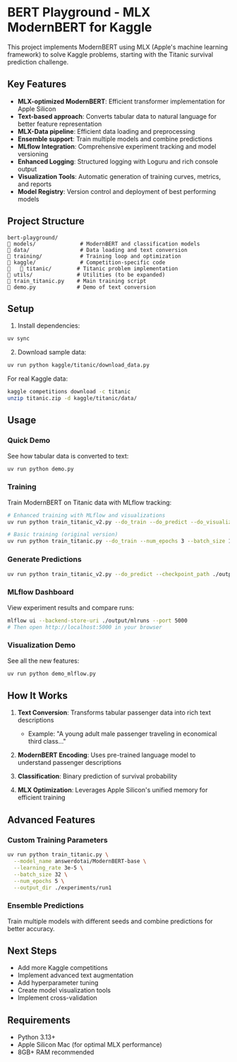 # BERT Playground - MLX ModernBERT for Kaggle

This project implements ModernBERT using MLX (Apple's machine learning framework) to solve Kaggle problems, starting with the Titanic survival prediction challenge.

## Key Features

- **MLX-optimized ModernBERT**: Efficient transformer implementation for Apple Silicon
- **Text-based approach**: Converts tabular data to natural language for better feature representation
- **MLX-Data pipeline**: Efficient data loading and preprocessing
- **Ensemble support**: Train multiple models and combine predictions
- **MLflow Integration**: Comprehensive experiment tracking and model versioning
- **Enhanced Logging**: Structured logging with Loguru and rich console output
- **Visualization Tools**: Automatic generation of training curves, metrics, and reports
- **Model Registry**: Version control and deployment of best performing models

## Project Structure

```
bert-playground/
   models/              # ModernBERT and classification models
   data/                # Data loading and text conversion
   training/            # Training loop and optimization
   kaggle/              # Competition-specific code
      titanic/        # Titanic problem implementation
   utils/              # Utilities (to be expanded)
   train_titanic.py    # Main training script
   demo.py             # Demo of text conversion
```

## Setup

1. Install dependencies:
```bash
uv sync
```

2. Download sample data:
```bash
uv run python kaggle/titanic/download_data.py
```

For real Kaggle data:
```bash
kaggle competitions download -c titanic
unzip titanic.zip -d kaggle/titanic/data/
```

## Usage

### Quick Demo

See how tabular data is converted to text:
```bash
uv run python demo.py
```

### Training

Train ModernBERT on Titanic data with MLflow tracking:
```bash
# Enhanced training with MLflow and visualizations
uv run python train_titanic_v2.py --do_train --do_predict --do_visualize --launch_mlflow

# Basic training (original version)
uv run python train_titanic.py --do_train --num_epochs 3 --batch_size 16
```

### Generate Predictions

```bash
uv run python train_titanic_v2.py --do_predict --checkpoint_path ./output/best_model_accuracy
```

### MLflow Dashboard

View experiment results and compare runs:
```bash
mlflow ui --backend-store-uri ./output/mlruns --port 5000
# Then open http://localhost:5000 in your browser
```

### Visualization Demo

See all the new features:
```bash
uv run python demo_mlflow.py
```

## How It Works

1. **Text Conversion**: Transforms tabular passenger data into rich text descriptions
   - Example: "A young adult male passenger traveling in economical third class..."

2. **ModernBERT Encoding**: Uses pre-trained language model to understand passenger descriptions

3. **Classification**: Binary prediction of survival probability

4. **MLX Optimization**: Leverages Apple Silicon's unified memory for efficient training

## Advanced Features

### Custom Training Parameters

```bash
uv run python train_titanic.py \
  --model_name answerdotai/ModernBERT-base \
  --learning_rate 3e-5 \
  --batch_size 32 \
  --num_epochs 5 \
  --output_dir ./experiments/run1
```

### Ensemble Predictions

Train multiple models with different seeds and combine predictions for better accuracy.

## Next Steps

- Add more Kaggle competitions
- Implement advanced text augmentation
- Add hyperparameter tuning
- Create model visualization tools
- Implement cross-validation

## Requirements

- Python 3.13+
- Apple Silicon Mac (for optimal MLX performance)
- 8GB+ RAM recommended